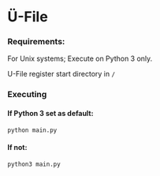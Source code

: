 <h1>Ü-File</h1>

<h3>Requirements:</h3>

For Unix systems; Execute on Python 3 only.

U-File register start directory in <code>/</code>

<h3>Executing</h3>

<h4>If Python 3 set as default:</h4>
<code>python main.py</code>

<h4>If not:</h4>
<code>python3 main.py</code>

